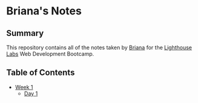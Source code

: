 # Briana's Notes 
## Summary
This repository contains all of the notes taken by [Briana](https://github.com/brianaendanawas) for the [Lighthouse Labs](https://www.lighthouselabs.ca/) Web Development Bootcamp.

## Table of Contents
* [Week 1](/Week_1)
  * [Day 1](/Week_1/Day_1)
  